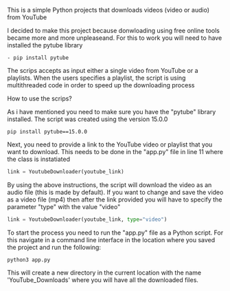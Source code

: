 This is a simple Python projects that downloads videos (video or audio) from YouTube

I decided to make this project because donwloading using free online tools
became more and more unpleaseand. For this to work you will need to have
installed the pytube library

`- pip install pytube`

The scrips accepts as input either a single video from YouTube or a playlists.
When the users specifies a playlist, the script is using multithreaded code
in order to speed up the downloading process

How to use the scrips?

As i have mentioned you need to make sure you have the "pytube" library installed.
The script was created using the version 15.0.0

`pip install pytube==15.0.0`

Next, you need to provide a link to the YouTube video or playlist that you want
to download. This needs to be done in the "app.py" file in line 11 where the
class is instatiated

```python
link = YoutubeDownloader(youtube_link)
```

By using the above instructions, the script will download the video as an audio
file (this is made by default). If you want to change and save the video as
a video file (mp4) then after the link provided you will have to specify the
parameter "type" with the value "video"

```python
link = YoutubeDownloader(youtube_link, type="video")
```

To start the process you need to run the "app.py" file as a Python script.
For this navigate in a command line interface in the location where you saved
the project and run the following:

`python3 app.py`

This will create a new directory in the current location with the name
'YouTube_Downloads' where you will have all the downloaded files.
